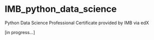 # IMB_python_data_science
Python Data Science Professional Certificate provided by IMB via edX

[in progress...] 
